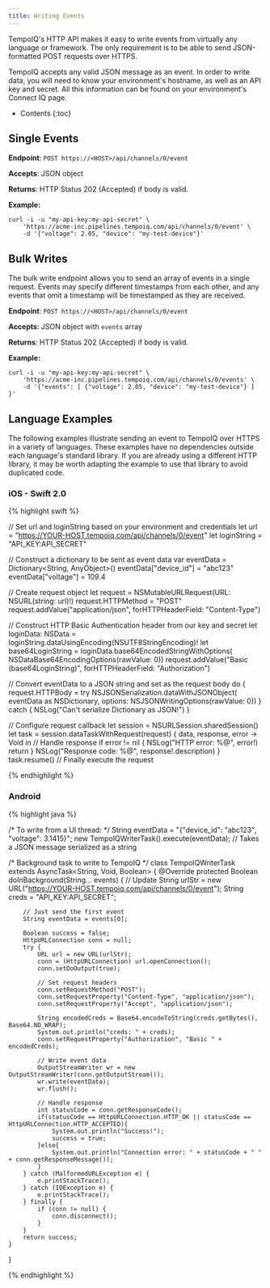 ```yaml
---
title: Writing Events
---
```


TempoIQ's HTTP API makes it easy to write events from virtually any language
or framework. The only requirement is to be able to send JSON-formatted
POST requests over HTTPS.

TempoIQ accepts any valid JSON message as an event. In order to write data, you
will need to know your environment's hostname, as well as an API key and secret.
All this information can be found on your environment's Connect IQ page. 

* Contents
{:toc}

## Single Events

**Endpoint**: `POST https://<HOST>/api/channels/0/event`

**Accepts**: JSON object

**Returns**: HTTP Status 202 (Accepted) if body is valid.

**Example:**

    curl -i -u "my-api-key:my-api-secret" \
        'https://acme-inc.pipelines.tempoiq.com/api/channels/0/event' \
        -d '{"voltage": 2.05, "device": "my-test-device"}'

## Bulk Writes

The bulk write endpoint allows you to send an array of events in a 
single request. Events may specify different timestamps from each other,
and any events that omit a timestamp will be timestamped as they are received.

**Endpoint**: `POST https://<HOST>/api/channels/0/event`

**Accepts**: JSON object with `events` array

**Returns**: HTTP Status 202 (Accepted) if body is valid.

**Example:**

    curl -i -u "my-api-key:my-api-secret" \
        'https://acme-inc.pipelines.tempoiq.com/api/channels/0/events' \
        -d '{"events": [ {"voltage": 2.05, "device": "my-test-device"} ] }'

## Language Examples

The following examples illustrate sending an event to TempoIQ over HTTPS in
a variety of languages. These examples have no dependencies
outside each language's standard library. If you are already using a different
HTTP library, it may be worth adapting the example to use that library
to avoid duplicated code.

### iOS - Swift 2.0

{% highlight swift %}

// Set url and loginString based on your environment and credentials
let url = "https://YOUR-HOST.tempoiq.com/api/channels/0/event"
let loginString = "API_KEY:API_SECRET"

// Construct a dictionary to be sent as event data
var eventData = Dictionary<String, AnyObject>()
eventData["device_id"] = "abc123"
eventData["voltage"] = 109.4

// Create request object
let request = NSMutableURLRequest(URL: NSURL(string: url)!)
request.HTTPMethod = "POST"
request.addValue("application/json", forHTTPHeaderField: "Content-Type")

// Construct HTTP Basic Authentication header from our key and secret
let loginData: NSData = loginString.dataUsingEncoding(NSUTF8StringEncoding)!
let base64LoginString = loginData.base64EncodedStringWithOptions(
    NSDataBase64EncodingOptions(rawValue: 0))
request.addValue("Basic \(base64LoginString)", forHTTPHeaderField: "Authorization")

// Convert eventData to a JSON string and set as the request body
do {
    request.HTTPBody = try NSJSONSerialization.dataWithJSONObject(
        eventData as NSDictionary, options: NSJSONWritingOptions(rawValue: 0))
} catch {
    NSLog("Can't serialize Dictionary as JSON!")
}

// Configure request callback
let session = NSURLSession.sharedSession()
let task = session.dataTaskWithRequest(request) { data, response, error -> Void in
    // Handle response
    if error != nil {
        NSLog("HTTP error: %@", error!)
        return
    }
    NSLog("Response code: %@", response!.description)
}
task.resume()   // Finally execute the request

{% endhighlight %}

### Android

{% highlight java %}

/* To write from a UI thread: */
String eventData = "{\"device_id\": \"abc123\", \"voltage\": 3.1415}";
new TempoIQWriterTask().execute(eventData);     // Takes a JSON message serialized as a string

/* Background task to write to TempoIQ */
class TempoIQWriterTask extends AsyncTask<String, Void, Boolean> {
    @Override
    protected Boolean doInBackground(String... events) {
        // Update 
        String urlStr = new URL("https://YOUR-HOST.tempoiq.com/api/channels/0/event");
        String creds = "API_KEY:API_SECRET";

        // Just send the first event
        String eventData = events[0];

        Boolean success = false;
        HttpURLConnection conn = null;
        try {
            URL url = new URL(urlStr);
            conn = (HttpURLConnection) url.openConnection();
            conn.setDoOutput(true);

            // Set request headers
            conn.setRequestMethod("POST");
            conn.setRequestProperty("Content-Type", "application/json");
            conn.setRequestProperty("Accept", "application/json");

            String encodedCreds = Base64.encodeToString(creds.getBytes(), Base64.NO_WRAP);
            System.out.println("creds: " + creds);
            conn.setRequestProperty("Authorization", "Basic " + encodedCreds);

            // Write event data
            OutputStreamWriter wr = new OutputStreamWriter(conn.getOutputStream());
            wr.write(eventData);
            wr.flush();

            // Handle response
            int statusCode = conn.getResponseCode();
            if(statusCode == HttpURLConnection.HTTP_OK || statusCode == HttpURLConnection.HTTP_ACCEPTED){
                System.out.println("Success!");
                success = true;
            }else{
                System.out.println("Connection error: " + statusCode + " " + conn.getResponseMessage());
            }
        } catch (MalformedURLException e) {
            e.printStackTrace();
        } catch (IOException e) {
            e.printStackTrace();
        } finally {
            if (conn != null) {
                conn.disconnect();
            }
        }
        return success;
    }
}

{% endhighlight %}

